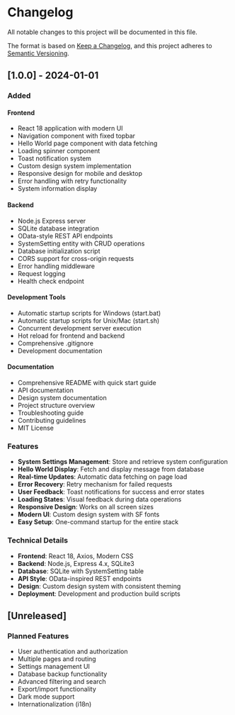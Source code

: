 # Changelog

All notable changes to this project will be documented in this file.

The format is based on [Keep a Changelog](https://keepachangelog.com/en/1.0.0/),
and this project adheres to [Semantic Versioning](https://semver.org/spec/v2.0.0.html).

## [1.0.0] - 2024-01-01

### Added

#### Frontend
- React 18 application with modern UI
- Navigation component with fixed topbar
- Hello World page component with data fetching
- Loading spinner component
- Toast notification system
- Custom design system implementation
- Responsive design for mobile and desktop
- Error handling with retry functionality
- System information display

#### Backend
- Node.js Express server
- SQLite database integration
- OData-style REST API endpoints
- SystemSetting entity with CRUD operations
- Database initialization script
- CORS support for cross-origin requests
- Error handling middleware
- Request logging
- Health check endpoint

#### Development Tools
- Automatic startup scripts for Windows (start.bat)
- Automatic startup scripts for Unix/Mac (start.sh)
- Concurrent development server execution
- Hot reload for frontend and backend
- Comprehensive .gitignore
- Development documentation

#### Documentation
- Comprehensive README with quick start guide
- API documentation
- Design system documentation
- Project structure overview
- Troubleshooting guide
- Contributing guidelines
- MIT License

### Features

- **System Settings Management**: Store and retrieve system configuration
- **Hello World Display**: Fetch and display message from database
- **Real-time Updates**: Automatic data fetching on page load
- **Error Recovery**: Retry mechanism for failed requests
- **User Feedback**: Toast notifications for success and error states
- **Loading States**: Visual feedback during data operations
- **Responsive Design**: Works on all screen sizes
- **Modern UI**: Custom design system with SF fonts
- **Easy Setup**: One-command startup for the entire stack

### Technical Details

- **Frontend**: React 18, Axios, Modern CSS
- **Backend**: Node.js, Express 4.x, SQLite3
- **Database**: SQLite with SystemSetting table
- **API Style**: OData-inspired REST endpoints
- **Design**: Custom design system with consistent theming
- **Deployment**: Development and production build scripts

## [Unreleased]

### Planned Features
- User authentication and authorization
- Multiple pages and routing
- Settings management UI
- Database backup functionality
- Advanced filtering and search
- Export/import functionality
- Dark mode support
- Internationalization (i18n)
